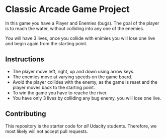 # Classic Arcade Game Project

In this game you have a Player and Enemies (bugs). The goal of the player is to reach the water, without colliding into any one of the enemies.

You will have 3 lives, once you collide with enimies you will lose one live and begin again from the starting point.

## Instructions

- The player move left, right, up and down using arrow keys.
- The enemies move at varying speeds on the game board.
- Avoid the player collides with the enemy, as the game is reset and the player moves back to the starting point.
- To win the game you have to reache the river.
- You have only 3 lives by colliding any bug enemy, you will lose one live.

## Contributing

This repository is the starter code for _all_ Udacity students. Therefore, we most likely will not accept pull requests.
